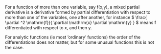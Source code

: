 For a function of more than one variable, say f(x,y), a mixed partial
derivative is a derivative formed by partial differentiation with
respect to more than one of the variables, one after another, for
instance
$ \frac{ \partial ^2 \mathrm{f}}{ \partial \mathrm{x} \partial \mathrm{y} } $
means f differentiated with respect to x, and then y.

For analytic functions (ie most ’ordinary’ functions) the order of the
differentiations does not matter, but for some unusual functions this is
not the case.

